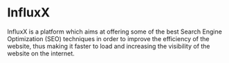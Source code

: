 # InfluxX

InfluxX is a platform which aims at offering some of the best Search Engine Optimization (SEO) techniques in order to improve the 
efficiency of the website, thus making it faster to load and increasing the visibility of the website on the internet. 
